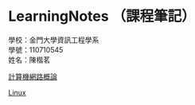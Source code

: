 # LearningNotes  （課程筆記）
學校：金門大學資訊工程學系  
學號：110710545  
姓名：陳楷茗  
  
<a href="https://github.com/mailk8811/LearningNotes/tree/master/IntroductiontoComputerNetworks">計算機網路概論</a>  

<a href="https://github.com/mailk8811/LearningNotes/blob/master/Linux/W1.md">Linux</a>

